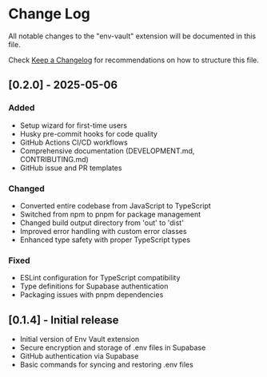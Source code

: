 # Change Log

All notable changes to the "env-vault" extension will be documented in this file.

Check [Keep a Changelog](http://keepachangelog.com/) for recommendations on how to structure this file.

## [0.2.0] - 2025-05-06

### Added
- Setup wizard for first-time users
- Husky pre-commit hooks for code quality
- GitHub Actions CI/CD workflows
- Comprehensive documentation (DEVELOPMENT.md, CONTRIBUTING.md)
- GitHub issue and PR templates

### Changed
- Converted entire codebase from JavaScript to TypeScript
- Switched from npm to pnpm for package management
- Changed build output directory from 'out' to 'dist'
- Improved error handling with custom error classes
- Enhanced type safety with proper TypeScript types

### Fixed
- ESLint configuration for TypeScript compatibility
- Type definitions for Supabase authentication
- Packaging issues with pnpm dependencies

## [0.1.4] - Initial release

- Initial version of Env Vault extension
- Secure encryption and storage of .env files in Supabase
- GitHub authentication via Supabase
- Basic commands for syncing and restoring .env files